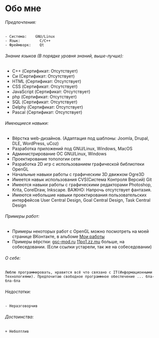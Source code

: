 Обо мне
=======

###### Предпочтения:
	- Система:	  GNU/Linux
	- Язык:		    C/C++
	- Фреймворк:	Qt

###### Знание языков (В порядке уровня знаний, выше-лучше):
- C++			    (Сертификат: Отсутствует)
- Си			    (Сертификат: Отсутствует)
- HTML	    	(Сертификат: Отсутствует)
- CSS			    (Сертификат: Отсутствует)
- JavaScript	(Сертификат: Отсутствует)
- php			    (Сертификат: Отсутствует)
- SQL			    (Сертификат: Отсутствует)
- Delphy		  (Сертификат: Отсутствует)
- Pascal		  (Сертификат: Отсутствует)

###### Имеющиеся навыки:
- Вёрстка web-дизайнов. (Адаптация под шаблоны: Joomla, Drupal, DLE, WordPress, uCoz)
- Разработка приложений под GNU/Linux, Windows, MacOS
- Администрирование ОС GNU/Linux, Windows
- Проектирование топологии сети
- Разработка 2D игр с использованием графической библиотеки OpenGL
- Начальные навыки работы с графическим 3D движком Ogre3D
- Имеется навык использования CVS(Система Контроля Версий) Git
- Имеются навыки работы с графическими редакторами Photoshop, Krita, CorelDraw, Inkscape. ВАЖНО: Напрочь отсутствует фантазия.
- Имеются небольшие навыки проектирования пользовательских интерфейсов User Central Design, Goal Central Design, Task Central Design

###### Примеры работ:
- Примеры некоторых работ с OpenGL можно посмотреть на моей странице ВКонтакте, в альбоме [Мои работы](https://vk.com/video?section=album_48157613)
- Примеры вёрстки: [gsc-mod.ru](http://gsc-mod.ru) [11po1.zz.mu](http://11po1.zz.mu) больше, на собеседовании. (Если ссылки устарели, так же на собеседовании)

###### О себе:
	Люблю программировать, нравится всё что связано с IT(Информационными Технологиями). Предпочитаю свободное программное обеспечение ... бла-бла-бла

###### Недостатки:
	- Неразговорчив
###### Достоинства:
	+ Неболтлив
